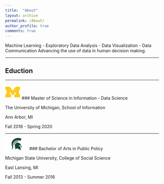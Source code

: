 ```yaml
---
title:  "About"
layout: archive
permalink: /About/
author_profile: true
comments: true
---
```


Machine Learning - Exploratory Data Analysis - Data Visualization - Data Communication
Advancing the use of data in human decision making.

***


## Eduction
***
<img src="/assets/images/lgo_ncaa_michigan_wolverines.png" width="10%">    
### Master of Science in Information - Data Science

The University of Michigan, School of Information

Ann Arbor, MI

Fall 2018 - Spring 2020

***
<img src="/assets/images/spartan-helmet-png-7.png" width="15%">
### Bachelor of Arts in Public Policy

Michigan State University, College of Social Science

East Lansing, MI

Fall 2013 - Summer 2016

